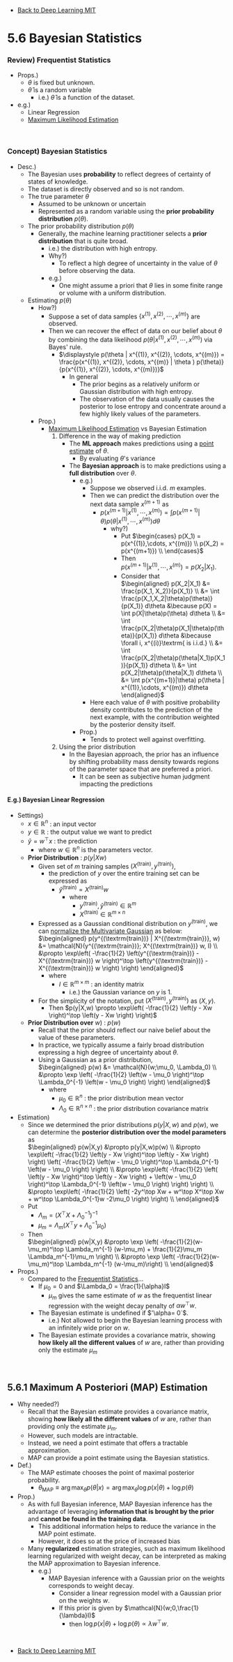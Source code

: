 * [Back to Deep Learning MIT](../../main.md)

# 5.6 Bayesian Statistics
### Review) Frequentist Statistics
- Props.)
  - $`\theta`$ is fixed but unknown.
  - $`\hat{\theta}`$ is a random variable 
    - i.e.) $`\hat{\theta}`$ is a function of the dataset.
- e.g.)
  - Linear Regression
  - [Maximum Likelihood Estimation](../05/note.md#concept-maximum-likelihood-principle)

<br>

### Concept) Bayesian Statistics
- Desc.)
  - The Bayesian uses **probability** to reflect degrees of certainty of states of knowledge.
  - The dataset is directly observed and so is not random.
  - The true parameter $`\theta`$ 
    - Assumed to be unknown or uncertain
    - Represented as a random variable using the **prior probability distribution** $`p(\theta)`$.
  - The prior probability distribution $`p(\theta)`$ 
    - Generally, the machine learning practitioner selects a **prior distribution** that is quite broad.
      - i.e.) the distribution with high entropy.
      - Why?)
        - To reflect a high degree of uncertainty in the value of $`\theta`$ before observing the data.
      - e.g.)
        - One might assume a priori that $`\theta`$ lies in some finite range or volume with a uniform distribution.
  - Estimating $`p(\theta)`$ 
    - How?)
      - Suppose a set of data samples $`\{x^{(1)}, x^{(2)}, \cdots, x^{(m)}\}`$ are observed.
      - Then we can recover the effect of data on our belief about $`\theta`$ by combining the data likelihood $`p(\theta | x^{(1)}, x^{(2)}, \cdots, x^{(m)})`$ via Bayes' rule.
        - $`\displaystyle p(\theta | x^{(1)}, x^{(2)}, \cdots, x^{(m)}) = \frac{p(x^{(1)}, x^{(2)}, \cdots, x^{(m)} | \theta ) p(\theta)}{p(x^{(1)}, x^{(2)}, \cdots, x^{(m)})}`$
          - In general
            - The prior begins as a relatively uniform or Gaussian distribution with high entropy.
            - The observation of the data usually causes the posterior to lose entropy and concentrate around a few highly likely values of the parameters.
    - Prop.)
      - [Maximum Likelihood Estimation](../05/note.md#concept-maximum-likelihood-principle) vs Bayesian Estimation
        1. Difference in the way of making prediction
           - The **ML approach** makes predictions using a [point estimate](../04/note.md#541-point-estimation) of $`\theta`$.
             - By evaluating $`\theta`$'s variance
           - The **Bayesian approach** is to make predictions using a **full distribution** over $`\theta`$.
             - e.g.) 
               - Suppose we observed i.i.d. $`m`$ examples.
               - Then we can predict the distribution over the next data sample $`x^{(m+1)}`$ as
                 - $`\displaystyle p(x^{(m+1)}|x^{(1)},\cdots, x^{(m)}) = \int p(x^{(m+1)}|\theta) p(\theta | x^{(1)},\cdots, x^{(m)}) d\theta`$
                   - why?)      
                     - Put 
                       $`\begin{cases}
                         p(X_1) = p(x^{(1)},\cdots, x^{(m)}) \\
                         p(X_2) = p(x^{(m+1)}) \\
                       \end{cases}`$
                     - Then   
                       $`p(x^{(m+1)}|x^{(1)},\cdots, x^{(m)}) = p(X_2|X_1)`$.
                     - Consider that   
                      $`\begin{aligned}
                        p(X_2|X_1) &= \frac{p(X_1, X_2)}{p(X_1)} \\
                        &= \int \frac{p(X_1,X_2|\theta)p(\theta)}{p(X_1)} d\theta &\because p(X) = \int p(X|\theta)p(\theta) d\theta \\
                        &= \int \frac{p(X_2|\theta)p(X_1|\theta)p(\theta)}{p(X_1)} d\theta &\because \forall i, x^{(i)}\textrm{ is i.i.d.} \\
                        &= \int \frac{p(X_2|\theta)p(\theta|X_1)p(X_1)}{p(X_1)} d\theta \\
                        &= \int p(X_2|\theta)p(\theta|X_1) d\theta \\
                        &= \int p(x^{(m+1)}|\theta) p(\theta | x^{(1)},\cdots, x^{(m)}) d\theta
                      \end{aligned}`$   
               - Here each value of $`\theta`$ with positive probability density contributes to the prediction of the next example, with the contribution weighted by the posterior density itself.
             - Prop.)
               - Tends to protect well against overfitting.
        2. Using the prior distribution
           - In the Bayesian approach, the prior has an influence by shifting probability mass density towards regions of the parameter space that are preferred a priori.
             - It can be seen as subjective human judgment impacting the predictions

#### E.g.) Bayesian Linear Regression
- Settings)
  - $`x\in\mathbb{R}^n`$ : an input vector
  - $`y\in\mathbb{R}`$ : the output value we want to predict
  - $`\hat{y} = w^\top x`$ : the prediction
    - where $`w\in\mathbb{R}^n`$ is the parameters vector.
  - **Prior Distribution** : $`p(y|Xw)`$
    - Given set of $`m`$ training samples $`(X^{(\textrm{train})}, y^{(\textrm{train})})`$,
      - the prediction of $`y`$ over the entire training set can be expressed as
        - $`\hat{y}^{(\textrm{train})} = X^{(\textrm{train})} w`$
          - where
            - $`y^{(\textrm{train})}, \hat{y}^{(\textrm{train})} \in \mathbb{R}^{m}`$
            - $`X^{(\textrm{train})} \in \mathbb{R}^{m\times n}`$
    - Expressed as a Gaussian conditional distribution on $`y^{(\textrm{train})}`$, we can [normalize the Multivariate Gaussian](../../ch03/09/note.md#concept-multivariate-normal-distribution) as below:  
      $`\begin{aligned}
          p(y^{(\textrm{train})} | X^{(\textrm{train})}, w) &= \mathcal{N}(y^{(\textrm{train})}; X^{(\textrm{train})} w, I) \\
          &\propto \exp\left( -\frac{1}{2} \left(y^{(\textrm{train})} - X^{(\textrm{train})} w \right)^\top  \left(y^{(\textrm{train})} - X^{(\textrm{train})} w \right) \right) 
      \end{aligned}`$
      - where
        - $`I \in \mathbb{R}^{m\times m}`$ : an identity matrix
          - i.e.) the Gaussian variance on $`y`$ is $`1`$.
    - For the simplicity of the notation, put $`(X^{(\textrm{train})}, y^{(\textrm{train})})`$ as $`(X, y)`$.
      - Then $`p(y|X,w) \propto \exp\left( -\frac{1}{2} \left(y - Xw \right)^\top  \left(y - Xw \right) \right)`$
  - **Prior Distribution over** $`w`$) : $`p(w)`$
    - Recall that the prior should reflect our naive belief about the value of these parameters.
    - In practice, we typically assume a fairly broad distribution expressing a high degree of uncertainty about $`\theta`$.
    - Using a Gaussian as a prior distribution,   
      $`\begin{aligned}
        p(w) &= \mathcal{N}(w;\mu_0, \Lambda_0) \\
        &\propto \exp \left( -\frac{1}{2} \left(w - \mu_0 \right)^\top \Lambda_0^{-1} \left(w - \mu_0 \right) \right)
      \end{aligned}`$
      - where
        - $`\mu_0 \in \mathbb{R}^n`$ : the prior distribution mean vector
        - $`\Lambda_0 \in \mathbb{R}^{n\times n}`$ : the prior distribution covariance matrix
- Estimation)
  - Since we determined the prior distributions $`p(y|X,w)`$ and $`p(w)`$, we can determine the **posterior distribution over the model parameters** as   
    $`\begin{aligned}
        p(w|X,y) &\propto p(y|X,w)p(w) \\
        &\propto \exp\left( -\frac{1}{2} \left(y - Xw \right)^\top  \left(y - Xw \right) \right) \left( -\frac{1}{2} \left(w - \mu_0 \right)^\top \Lambda_0^{-1} \left(w - \mu_0 \right) \right) \\
        &\propto \exp\left( -\frac{1}{2} \left( \left(y - Xw \right)^\top  \left(y - Xw \right) + \left(w - \mu_0 \right)^\top \Lambda_0^{-1} \left(w - \mu_0 \right) \right) \right) \\
        &\propto \exp\left( -\frac{1}{2} \left( -2y^\top Xw + w^\top X^\top Xw + w^\top \Lambda_0^{-1}w -2\mu_0 \right) \right) \\
    \end{aligned}`$
  - Put
    - $`\Lambda_m = (X^\top X + \Lambda_0^{-1})^{-1}`$
    - $`\mu_m = \Lambda_m(X^\top y + \Lambda_0^{-1}\mu_0)`$
  - Then   
    $`\begin{aligned}
        p(w|X,y) &\propto \exp \left( -\frac{1}{2}(w-\mu_m)^\top \Lambda_m^{-1} (w-\mu_m) + \frac{1}{2}\mu_m \Lambda_m^{-1}\mu_m  \right) \\
        &\propto \exp \left( -\frac{1}{2}(w-\mu_m)^\top \Lambda_m^{-1} (w-\mu_m)\right) \\
    \end{aligned}`$
- Props.)
  - Compared to the [Frequentist Statistics](#review-frequentist-statistics)...
    - If $`\mu_0=0`$ and $`\Lambda_0 = \frac{1}{\alpha}I`$
      - $`\mu_m`$ gives the same estimate of $`w`$ as the frequentist linear regression with the weight decay penalty of $`\alpha w^\top w`$.
    - The Bayesian estimate is undefined if $'\alpha= 0`$.
      - i.e.) Not allowed to begin the Bayesian learning process with an infinitely wide prior on $`w`$.
    - The Bayesian estimate provides a covariance matrix, showing **how likely all the different values** of $`w`$ are, rather than providing only the estimate $`\mu_m`$

<br>

## 5.6.1 Maximum A Posteriori (MAP) Estimation
- Why needed?)
  - Recall that the Bayesian estimate provides a covariance matrix, showing **how likely all the different values** of $`w`$ are, rather than providing only the estimate $`\mu_m`$.
  - However, such models are intractable.
  - Instead, we need a point estimate that offers a tractable approximation.
  - MAP can provide a point estimate using the Bayesian statistics.
- Def.)
  - The MAP estimate chooses the point of maximal posterior probability.
    - $`\displaystyle\theta_{\textrm{MAP}} \equiv \arg\max_\theta p(\theta|x) = \arg\max_\theta \log{p(x|\theta)} + \log{p(\theta)}`$
- Prop.)
  - As with full Bayesian inference, MAP Bayesian inference has the advantage of leveraging **information that is brought by the prior** and **cannot be found in the training data**.
    - This additional information helps to reduce the variance in the MAP point estimate.
    - However, it does so at the price of increased bias
  - Many **regularized** estimation strategies, such as maximum likelihood learning regularized with weight decay, can be interpreted as making the MAP approximation to Bayesian inference.
    - e.g.)
      - MAP Bayesian inference with a Gaussian prior on the weights corresponds to weight decay.
        - Consider a linear regression model with a Gaussian prior on the weights $`w`$.
        - If this prior is given by $`\mathcal{N}(w;0,\frac{1}{\lambda}I)`$
          - then $`\log{p(x|\theta)} + \log{p(\theta)} \propto \lambda w^\top w`$.

<br>

* [Back to Deep Learning MIT](../../main.md)